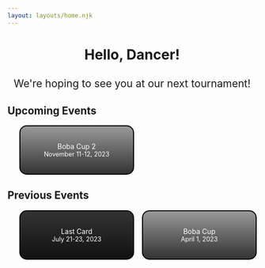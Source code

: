 ```yaml
---
layout: layouts/home.njk
---
```


<h1 style="text-align: center">Hello, Dancer!</h1>
<h2 style="text-align: center; font-weight: 400">We're hoping to see you at our next tournament!</h2>

<style>
  .event-list {
    display: grid;
    grid-template-columns: 1fr 1fr;
    grid-gap: 1rem;
  }

  .event-list li {
    display: flex;
  }

  .event-list a {
    flex: 1 1 0;
    text-decoration: none;
    border: 2px solid black;
    background-color: white;
    padding: 2rem;
    text-align: center;
    border-radius: 15px;
    color: white;
    background-position: center;
    transition: transform var(--trans-timing);
  }

  .event-list a[href]:hover {
    transform: scale(1.05) rotate(1.5deg);
  }

  .event-list a[href]:active {
    transform: scale(0.95);
  }

  time {
    font-size: 90%;
    display: block;
  }

  :root {
    --shade-gradient: linear-gradient(rgba(0,0,0,0.4), rgba(0,0,0,0.8))
  }

  #last-card a {
    background-image: var(--shade-gradient), url('/public/last-card.png');
    background-color: #555;
    background-size: 270px;
  }

  #boba a {
    background-image: var(--shade-gradient), url('/public/bobalon-1.png');
    /* background-color: #555; */
    background-size: 150px;
  }

  #boba-2 a {
    background-image: var(--shade-gradient), url('/public/boba2-eyes.png');
    background-size: cover;
    background-repeat: no-repeat;
  }

  @media (max-width: 500px) {
    .event-list {
      grid-template-columns: 1fr;
    }
  }
</style>

<h2>Upcoming Events</h2>

<ul class="event-list">
<li id="boba-2"><a href="/events/boba-cup-2">Boba Cup 2 <time>November 11-12, 2023</time></a></li>
</ul>

<h2>Previous Events</h2>

<ul class="event-list">
<li id="last-card"><a href="/events/last-card">Last Card <time>July 21-23, 2023</time></a>
<li id="boba"><a href="/events/boba-cup">Boba Cup <time>April 1, 2023</time></a>
</ul>
